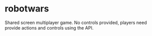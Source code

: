 # robotwars

Shared screen multiplayer game. No controls provided, players need provide actions and controls using the API.
